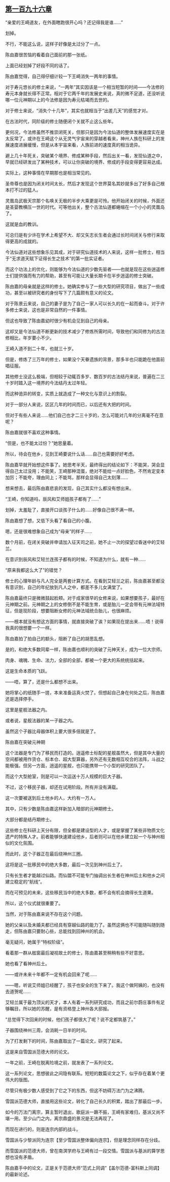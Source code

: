 ## [第一百九十六章](https://www.xxbiquge.com/11_11207/9228062.html)


  “亲爱的王崎道友，在外面瞎跑很开心吗？还记得我是谁……”

  划掉。

  不行，不能这么说，这样子好像是太过分了一点。

  陈由嘉很苦恼的看着自己面前的那一张纸。

  上面已经划掉了好段不同的话了。

  陈由嘉觉得，自己得仔细计较一下王崎消失一两年的事情。

  对于寿元悠长的修士来说，“一两年”其实因该是一个相当短暂的时间——今法修的寿元本身就长得不正常。相对于它两千年的发展史来说，真的微不足道，还没听说哪一位元神期以上的今法修是因为寿元枯竭而去世的。

  对于修士来说，“消失个十几年”，其实也就相当于“出差几天”的感觉才对。

  在古法时代，同阶级的修士随便闭个关就不止这么些年。

  更何况，今法修虽然不推崇闭死关，但那只是因为今法仙道的整体发展速度实在是太反常了。或许在王崎这个从无灵气宇宙来的穿越者看来，神州人族在科研上的发展速度进展缓慢，但是从本宇宙来看，人族前进的速度真的相当诡异。

  避上几十年死关，突破某个境界、修成某种手段，然后出关一看，发现仙道之中，早就已经研发出了某种技术，可以让你突破的境界、修成的手段变得更容易达成。

  实际上，这种事情在早期那也是相当常见的。

  圣帝尊也是因为闭关时间太长，然后才发现这个世界莫名其妙就多出了好多自己根本打不过的猛人。

  灵凰岛武极天宗那个名唤关无极的半步大乘更是可怜。他开始闭关的时候，外面还是圣婴教横压一世的时代。可等他出关，整个古法仙道都蜷缩在一个小小的灵凰岛了。

  这就是血的教训。

  可总归是有少许在学术上希望不大、却又矢志长生者会通过长时间闭关与修行来取得更高的成就的。

  今法仙道对这些想象乐见其成，对于研究仙道技术的人来说，这样一批修士，相当于“无求道天赋下证得长生之技术”的第一批实证者。

  而这个功法上的优化，则能够为今法仙道的少数先驱者——也就是现在这些逍遥修士们提供强而有力的帮助，甚至有可能让大量长期卡在半步逍遥的修士突破。

  陈由嘉的母亲就是这样的修士。她确实参与了一些大型的研究项目，做出了一些成功，甚至以被研究者的身份写下了几篇颇有意义的论文。

  对于陈景云来说，自己的妻子是为了自己一家人可以长久的在一起而奋斗。对于许多修士来说，这也是非常自然的一件事情。

  但这也导致了陈由嘉幼时很少有机会见到自己的母亲。

  这却又是今法仙道不断更新的技术减少了修炼所需时间，导致他们和同修为的古法修相比，年岁要小不少。

  王崎入道不到二十年，也就三十岁。

  但是，修炼了三万年的修士，如果没个天眷遗族的背景，那多半也只能跪在他面前唱征服。

  其他修士没这么极端，但相较于动辄百多岁、数百岁的古法结丹来说，普遍在二三十岁时踏入这一境界的今法结丹太过年轻。

  而这种诡异的转变，实质上就造成了一种文化与意识上的割裂。

  对于一部分人来说，区区几年的时间而已，以后还有大把的时间。

  但对于有些人来说……他们自己也才二三十岁的，怎么可能对几年的分离毫不在意呢？

  陈由嘉就很不喜欢这种事情。

  “但是，也不能太过份？”她思量着。

  所以，待会在他乡，见到王崎要说什么话……自己也需要好好考虑。

  陈由嘉早就开始想这件事了。她思考半天，最终得出的结论如下：不能哭，哭会显得自己太过没用；不能笑，王崎那种混蛋，绝对不能给一点好脸色，不然肯定变本加厉；不能夸，理由同上；不能骂，那样会显得自己太刻薄……

  想来想去，最后陈由嘉悲哀的发现，自己其实什么都没有想出来。

  “王崎，你知道吗，辰风和艾师姐孩子都有了……”

  划掉，太羞耻了，直接开口谈孩子什么的……好像自己很不满一样。

  陈由嘉想了想，又低下头看了看自己的小腹。

  嗯，还是很难想象自己成为“母亲”的样子……

  数个月前，在闭关突破并申请加入征天司之前，她不止一次的探望过昏迷中的艾轻兰。

  在意识到辰风和艾轻兰连孩子都有的时候，不知道为什么，就有一种……

  “原来我都这么大了”的错觉？

  修士的心理年龄与凡人完全是两套计算方式。在看到艾轻兰之前，陈由嘉甚至都没有意识到，自己的年纪放到凡人之中，都差不多儿女满堂了。

  陈由嘉最终只是微微鼓起脸颊。对于成家很早的女修来说，如果想要孩子，最好在元神期之前。元神期之上的女修倒不是不能生育，或是胎儿一定会带有元神法域特征，但是现阶段，想要阻断女修的元神法域统合胎儿，也很麻烦。

  ——根本就没有想这方面的事情，就直接突破了诶？如果现在提出来……唔！说得我真的很想要一个一样。

  陈由嘉拍了拍自己的额头，阻断了自己的胡思乱想。

  是的，和绝大多数同辈一样，陈由嘉也顺利的突破了元神天关，成为一位大宗师。

  肉身、魂魄、生命、法力，全部的全部，都被一个更大的系统统括起来。

  这是生命本质的飞跃。

  ——唔，算了，还是什么都想不出来。

  她将掌心的纸随手一搓，本来准备运真火焚了。但想起自己身在何处之后，陈由嘉还是选择停手。

  这里是星舰法器之内。

  或者说，星舰法器的某一子器之内。

  虽然这个子器比母器体积上要大很多倍就是了。

  陈由嘉在突破元神期

  这个法器是专门为了移民而打造的。逍遥修士标配的星舰虽然大，但是其中大量的空间都被用作货仓、标本仓、超大型算器，另外还有无数相互咬合的法阵，斗战之能极强。但另一方面，逍遥的星舰，也只能携带一个小型的研究团队了。

  而这个大型舱室，则是可以一次运送十万人规模的巨大子器。

  不过，这个移民子器，却还在试用阶段。所有并没有满载。

  这一次要被送到后土他乡的人，大约有一万人。

  其中，只有少数是陈由嘉这样新加入暗部的元神期修士。

  大部分都是结丹期修士。

  这些修士在科研上天分有限，但全都是建设型的人才，或是掌握了某些非物质文化遗产的特殊人才。前者能够快速建设他乡，后者则可以在他乡建立起一个与神州相似的文化氛围。

  而此时，这个子器正在最后绕神州三圈。

  这将是这一批移民中的绝大多数，最后一次见到神州后土了。

  只有长生者才能越过仙路。而仙盟不可能专门抽调出长生者在神州后土和他乡之间建立稳定的“航线”。

  而在可预见的未来，这些移民当中的绝大多数，都不会有机会摘得长生道果。

  所以，这个仪式就很重要了。

  当然，对于陈由嘉来说不存在这个问题。

  她的父亲以及未婚夫都已经具有穿越仙路的能力了。虽然这俩也不可能随叫随到随走，但陈由嘉只要耐心些，总能找到回神州的机会。

  毫无疑问，她属于“特权阶级”。

  看着那一群从舷窗最后凝视故土的修士，陈由嘉甚至稍稍有些不好意思。

  她也看了看神州后土。

  ——或许未来十年都不一定有机会回来了呢……

  ——嗯，听说艾师姐已经醒了，孩子也安全的生下来了。我这个做阿姨的，也没有去道贺呢……

  艾轻兰属于最为顶尖的天才，本人有着一系列研究成功，而且之前尔蔚庄事件有足够瞩目，所以她的苏醒，是有资格登上神州各大邸报。

  “总觉得下次回来的时候，他们孩子都很大了呢？说不定都筑基了。”

  子器围绕神州三周，会消耗一日半的时间。

  为了打发剩下的时间，陈由嘉取出了一篇论文，研究了起来。

  这是来自雪国派范德大师的论文。

  一年之前，王崎在脱离险境之前，就发表了一系列论文。

  这一系列论文，思想彼此之间隐有联系。短短的数篇论文之下，似乎存在着某个更伟大的版图。

  尽管只有极少数人感受到了它之下的东西，但这不妨碍万法门为之沸腾。

  雪国派范德大师，直接用这些论文，转化了自己长久的积累，踏出了那最后一步。

  如今的万法门离宗，算主暂时退出，歌庭派一蹶不振，王崎有家难归，基派又尚不堪一用。至少山门之内，离宗鼎盛的景况是无法再现了。

  而现在进行的，则是连宗内部的战斗。

  雪国派与少黎派同为连宗【至少雪国派整体偏向连宗】，但是理念同样存在分歧。

  而雪国派的范德大师，曾在南溟学府与王崎有过一段交情。雪国派与基派的算学思想也没有矛盾。

  陈由嘉手中的论文，正是关于范德大师“范式上同调”【盖尔范德-富科斯上同调】的最新论述。
